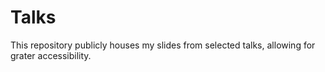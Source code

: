 # Talks
This repository publicly houses my slides from selected talks, allowing for grater accessibility.
